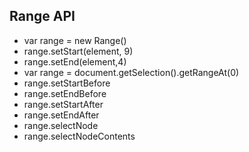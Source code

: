 
## Range API
- var range = new Range()
- range.setStart(element, 9)
- range.setEnd(element,4)
- var range = document.getSelection().getRangeAt(0)
- range.setStartBefore
- range.setEndBefore
- range.setStartAfter
- range.setEndAfter
- range.selectNode
- range.selectNodeContents
